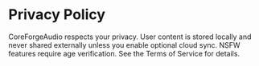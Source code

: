 # Privacy Policy

CoreForgeAudio respects your privacy. User content is stored locally and never shared externally unless you enable optional cloud sync. NSFW features require age verification. See the Terms of Service for details.
